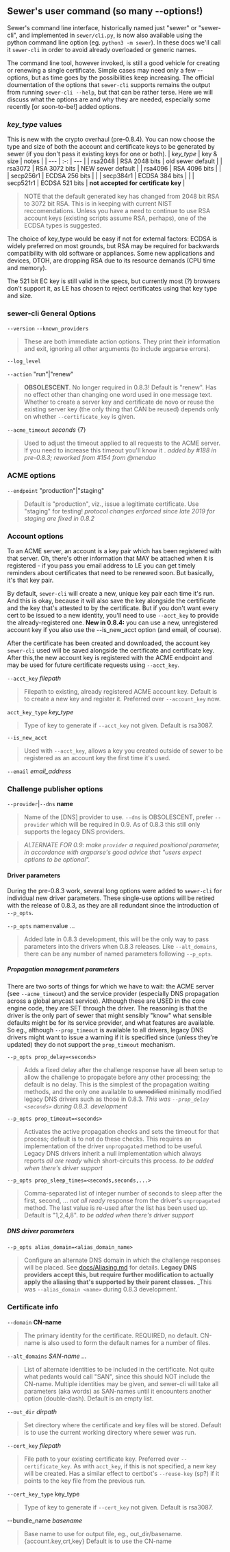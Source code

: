 ## Sewer's user command (so many --options!)

Sewer's command line interface, historically named just "sewer" or
"sewer-cli", and implemented in `sewer/cli.py`, is now also available using
the python command line option (eg. `python3 -m sewer`).  In these docs
we'll call it `sewer-cli` in order to avoid already overloaded or generic
names.

The command line tool, however invoked, is still a good vehicle for creating
or renewing a single certificate.  Simple cases may need only a few
--options, but as time goes by the possibilities keep increasing.  The
official doumentation of the options that `sewer-cli` supports remains the
output from running `sewer-cli --help`, but that can be rather terse.  Here
we will discuss what the options are and why they are needed, especially
some recently [or soon-to-be!] added options.

### _key_type_ values

This is new with the crypto overhaul (pre-0.8.4).  You can now choose the
type and size of both the account and certificate keys to be generated by
sewer (if you don't pass it existing keys for one or both).
| _key_type_ | key & size | notes |
| --- | :-: | --- |
| rsa2048 | RSA 2048 bits | old sewer default |
| rsa3072 | RSA 3072 bits | NEW sewer default |
| rsa4096 | RSA 4096 bits | |
| secp256r1 | ECDSA 256 bits | |
| secp384r1 | ECDSA 384 bits | |
| secp521r1 | ECDSA 521 bits | **not accepted for certificate key** |

> NOTE that the default generated key has changed from 2048 bit RSA to 3072
bit RSA.  This is in keeping with current NIST reccomendations.  Unless you
have a need to continue to use RSA account keys (existing scripts assume
RSA, perhaps), one of the ECDSA types is suggested.

The choice of key_type would be easy if not for external factors: ECDSA is
widely preferred on most grounds, but RSA may be required for backwards
compatibility with old software or appliances.  Some new applications and
devices, OTOH, are dropping RSA due to its resource demands (CPU time and
memory).

The 521 bit EC key is still valid in the specs, but currently most (?) browsers
don't support it, as LE has chosen to reject certificates using that key
type and size.

### sewer-cli General Options

`--version`
`--known_providers`
> These are both immediate action options.  They print their information and
exit, ignoring all other arguments (to include argparse errors).

`--log_level`

`--action` "run"|"renew"
> **OBSOLESCENT**.  No longer required in 0.8.3!  Default is "renew".
Has no effect other than changing one word used in one message text.
Whether to create a server key and certificate de novo or reuse the existing
server key (the only thing that CAN be reused) depends only on whether
`--certificate_key` is given.

`--acme_timeout` _seconds_ {7}
> Used to adjust the timeout applied to all requests to the ACME server.
If you need to increase this timeout you'll know it <wink>.
_added by #188 in pre-0.8.3; reworked from #154 from @menduo_

### ACME options

`--endpoint` "production"|"staging"
> Default is "production", viz., issue a legitimate certificate.  Use
"staging" for testing!
_protocol changes enforced since late 2019 for staging are fixed in 0.8.2_

### Account options

To an ACME server, an account is a key pair which has been registered with
that server.  Oh, there's other information that MAY be attached when it is
registered - if you pass you email address to LE you can get timely reminders
about certificates that need to be renewed soon.  But basically, it's that
key pair.

By default, `sewer-cli` will create a new, unique key pair each time it's
run.  And this is okay, because it will also save the key alongside the
certificate and the key that's attested to by the certificate.  But if you
don't want every cert to be issued to a new identity, you'll need to use
`--acct_key` to provide the already-registered one.  **New in 0.8.4:** you
can use a new, unregistered account key if you also use the --is_new_acct
option (and email, of course).

After the certificate has been created and downloaded, the account key
`sewer-cli` used will be saved alongside the certificate and certificate
key.  After this,the new account key is registered with the ACME endpoint
and may be used for future certificate requests using `--acct_key`.

`--acct_key` _filepath_
> Filepath to existing, already registered ACME account key.  Default is to
create a new key and register it.  Preferred over `--account_key` now.

`acct_key_type` _key_type_
> Type of key to generate if `--acct_key` not given.  Default is rsa3087.

`--is_new_acct`
> Used with `--acct_key`, allows a key you created outside of sewer to be
registered as an account key the first time it's used.

`--email` _email_address_

### Challenge publisher options

`--provider`|`--dns` **name**
> Name of the [DNS] provider to use.
`--dns` is OBSOLESCENT, prefer `--provider` which will be required in 0.9.
As of 0.8.3 this still only supports the legacy DNS providers.

> _ALTERNATE FOR 0.9: make `provider` a required positional parameter,
in accordance with argparse's good advice that
"users expect options to be optional"._

#### Driver parameters

During the pre-0.8.3 work, several long options were added to `sewer-cli`
for individual new driver parameters.  These single-use options will be
retired with the release of 0.8.3, as they are all redundant since the
introduction of `--p_opts`.

`--p_opts` name=value ...
>Added late in 0.8.3 development, this will be the only way to pass
parameters into the drivers when 0.8.3 releases.  Like `--alt_domains`,
there can be any number of named parameters following `--p_opts`.

##### Propagation management parameters

There are two sorts of things for which we have to wait: the ACME server
(see `--acme_timeout`) and the service provider (especially DNS propagation
across a global anycast service).  Although these are USED in the core
engine code, they are SET through the driver.  The reasoning is that the
driver is the only part of sewer that might sensibly "know" what sensible
defaults might be for its service provider, and what features are available. 
So eg., although `--prop_timeout` is available to all drivers, legacy DNS
drivers might want to issue a warning if it is specified since (unless
they're updated) they do not support the `prop_timeout` mechanism.

`--p_opts prop_delay=<seconds>`
> Adds a fixed delay after the challenge response have all been setup to
allow the challenge to propagate before any other processing; the default is
no delay.  This is the simplest of the propagation waiting methods, and the
only one available to ~~unmodified~~ minimally modified legacy DNS drivers
such as those in 0.8.3.
_This was `--prop_delay <seconds>` during 0.8.3. development_

`--p_opts prop_timeout=<seconds>`
> Activates the active propagation checks and sets the timeout for that
process; default is to not do these checks.  This requires an implementation
of the driver `unpropagated` method to be useful.  Legacy DNS drivers
inherit a null implementation which always reports _all are ready_ which
short-circuits this process.  _to be added when there's driver support_

`--p_opts prop_sleep_times=<seconds,seconds,...>`
> Comma-separated list of integer number of seconds to sleep after the
first, second, ...  _not all ready_ response from the driver's
`unpropagated` method.  The last value is re-used after the list has been
used up.  Default is "1,2,4,8".  _to be added when there's driver support_

##### DNS driver parameters

`--p_opts alias_domain=<alias_domain_name>`
> Configure an alternate DNS domain in which the challenge responses will be
placed.  See [docs/Aliasing.md](Aliasing.md) for details.  **Legacy DNS
providers accept this, but require further modification to actually apply
the aliasing that's supported by their parent classes.**
_This was `--alias_domain <name>` during 0.8.3 development.`

### Certificate info

`--domain` **CN-name**
> The primary identity for the certificate.  REQUIRED, no default.  CN-name
is also used to form the default names for a number of files.

`--alt_domains` _SAN-name ..._
> List of alternate identities to be included in the certificate.  Not quite
what pedants would call "SAN", since this should NOT include the CN-name. 
Multiple identities may be given, and sewer-cli will take all parameters
(aka words) as SAN-names until it encounters another option (double-dash). 
Default is an empty list.

`--out_dir` _dirpath_
> Set directory where the certificate and key files will be stored.  Default
is to use the current working directory where sewer was run.

`--cert_key` _filepath_
> File path to your existing certificate key.  Preferred over
`--certificate_key`.  As with `acct_key`, if this is not specified, a new
key will be created.  Has a similar effect to certbot's `--reuse-key` (sp?)
if it points to the key file from the previous run.

`--cert_key_type` key_type
> Type of key to generate if `--cert_key` not given.  Default is rsa3087.

--bundle_name _basename_
> Base name to use for output file, eg., out_dir/basename.{account.key,crt,key}
Default is to use the CN-name
